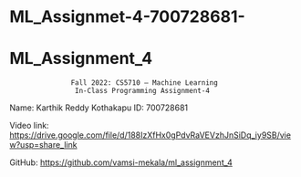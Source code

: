 # ML_Assignmet-4-700728681-
# ML_Assignment_4


                   Fall 2022: CS5710 – Machine Learning
                    In-Class Programming Assignment-4



Name: Karthik Reddy Kothakapu
ID: 700728681


Video link: https://drive.google.com/file/d/188IzXfHx0gPdvRaVEVzhJnSiDq_iy9SB/view?usp=share_link


GitHub: https://github.com/vamsi-mekala/ml_assignment_4
